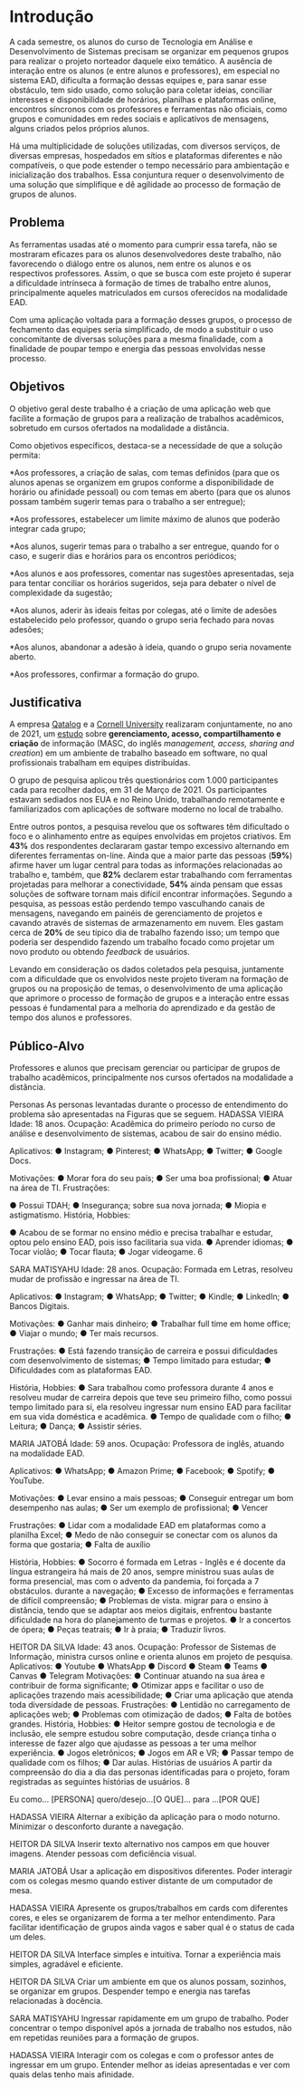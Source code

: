 # Introdução

A cada semestre, os alunos do curso de Tecnologia em Análise e Desenvolvimento de Sistemas precisam se organizar em pequenos grupos para realizar o projeto norteador daquele eixo temático. A ausência de interação entre os alunos (e entre alunos e professores), em especial no sistema EAD, dificulta a formação dessas equipes e, para sanar esse obstáculo, tem sido usado, como solução para coletar ideias, conciliar interesses e disponibilidade de horários, planilhas e plataformas online, encontros síncronos com os professores e ferramentas não oficiais, como grupos e comunidades em redes sociais e aplicativos de mensagens, alguns criados pelos próprios alunos.

Há uma multiplicidade de soluções utilizadas, com diversos serviços, de diversas empresas, hospedados em sítios e plataformas diferentes e não compatíveis, o que pode estender o tempo necessário para ambientação e inicialização dos trabalhos. Essa conjuntura requer o desenvolvimento de uma solução que simplifique e dê agilidade ao processo de formação de grupos de alunos.

## Problema

As ferramentas usadas até o momento para cumprir essa tarefa, não se mostraram eficazes para os alunos desenvolvedores deste trabalho, não favorecendo o diálogo entre os alunos, nem entre os alunos e os respectivos professores. Assim, o que se busca com este projeto é superar a dificuldade intrínseca à formação de times de trabalho entre alunos, principalmente aqueles matriculados em cursos oferecidos na modalidade EAD.

Com uma aplicação voltada para a formação desses grupos, o processo de fechamento das equipes seria simplificado, de modo a substituir o uso concomitante de diversas soluções para a mesma finalidade, com a finalidade de poupar tempo e energia das pessoas envolvidas nesse processo.

## Objetivos

O objetivo geral deste trabalho é a criação de uma aplicação web que facilite a formação de grupos para a realização de trabalhos acadêmicos, sobretudo em cursos ofertados na modalidade a distância.

Como objetivos específicos, destaca-se a necessidade de que a solução permita:

\*Aos professores, a criação de salas, com temas definidos (para que os alunos apenas se organizem em grupos conforme a disponibilidade de horário ou afinidade pessoal) ou com temas em aberto (para que os alunos possam também sugerir temas para o trabalho a ser entregue);

\*Aos professores, estabelecer um limite máximo de alunos que poderão integrar cada grupo;

\*Aos alunos, sugerir temas para o trabalho a ser entregue, quando for o caso, e sugerir dias e horários para os encontros periódicos;

\*Aos alunos e aos professores, comentar nas sugestões apresentadas, seja para tentar conciliar os horários sugeridos, seja para debater o nível de complexidade da sugestão;

\*Aos alunos, aderir às ideais feitas por colegas, até o limite de adesões estabelecido pelo professor, quando o grupo seria fechado para novas adesões;

\*Aos alunos, abandonar a adesão à ideia, quando o grupo seria novamente aberto.

\*Aos professores, confirmar a formação do grupo.

## Justificativa

A empresa [Qatalog](https://qatalog.com/) e a [Cornell University](https://www.cornell.edu/) realizaram conjuntamente, no ano de 2021, um [estudo](https://assets.qatalog.com/language.work/qatalog-2021-workgeist-report.pdf) sobre **gerenciamento, acesso, compartilhamento e criação** de informação (MASC, do inglês _management, access, sharing and creation_) em um ambiente de trabalho baseado em software, no qual profissionais trabalham em equipes distribuídas.

O grupo de pesquisa aplicou três questionários com 1.000 participantes cada para recolher dados, em 31 de Março de 2021. Os participantes estavam sediados nos EUA e no Reino Unido, trabalhando remotamente e familiarizados com aplicações de software moderno no local de trabalho.

Entre outros pontos, a pesquisa revelou que os softwares têm dificultado o foco e o alinhamento entre as equipes envolvidas em projetos criativos. Em **43%** dos respondentes declararam gastar tempo excessivo alternando em diferentes ferramentas on-line. Ainda que a maior parte das pessoas (**59%**) afirme haver um lugar central para todas as informações relacionadas ao trabalho e, também, que **82%** declarem estar trabalhando com ferramentas projetadas para melhorar a conectividade, **54%** ainda pensam que essas soluções de software tornam mais difícil encontrar informações. Segundo a pesquisa, as pessoas estão perdendo tempo vasculhando canais de mensagens, navegando em painéis de gerenciamento de projetos e cavando através de sistemas de armazenamento em nuvem. Eles gastam cerca de **20%** de seu típico dia de trabalho fazendo isso; um tempo que poderia ser despendido fazendo um trabalho focado como projetar um novo produto ou obtendo _feedback_ de usuários.

Levando em consideração os dados coletados pela pesquisa, juntamente com a dificuldade que os envolvidos neste projeto tiveram na formação de grupos ou na proposição de temas, o desenvolvimento de uma aplicação que aprimore o processo de formação de grupos e a interação entre essas pessoas é fundamental para a melhoria do aprendizado e da gestão de tempo dos alunos e professores.

## Público-Alvo

Professores e alunos que precisam gerenciar ou participar de grupos de trabalho acadêmicos, principalmente nos cursos ofertados na modalidade a distância.





Personas
As personas levantadas durante o processo de entendimento do problema são
apresentadas na Figuras que se seguem.
HADASSA VIEIRA
Idade: 18 anos.
Ocupação: Acadêmica
do primeiro período no
curso de análise e
desenvolvimento de
sistemas, acabou de
sair do ensino médio.

Aplicativos:
● Instagram;
● Pinterest;
● WhatsApp;
● Twitter;
● Google Docs.

Motivações:
● Morar fora
do seu país;
● Ser uma boa
profissional;
● Atuar na
área de TI.
Frustrações:

● Possui TDAH;
● Insegurança;
sobre sua nova
jornada;
● Miopia e
astigmatismo.
História, Hobbies:

● Acabou de se formar no ensino
médio e precisa trabalhar e
estudar, optou pelo ensino EAD,
pois isso facilitaria sua vida.
● Aprender idiomas;
● Tocar violão;
● Tocar flauta;
● Jogar videogame.
6

SARA MATISYAHU
Idade: 28 anos.
Ocupação: Formada em
Letras, resolveu mudar de
profissão e ingressar na área
de TI.

Aplicativos:
● Instagram;
● WhatsApp;
● Twitter;
● Kindle;
● LinkedIn;
● Bancos Digitais.

Motivações:
● Ganhar mais
dinheiro;
● Trabalhar full
time em
home office;
● Viajar o
mundo;
● Ter mais
recursos.

Frustrações:
● Está fazendo
transição de carreira e
possui dificuldades
com desenvolvimento
de sistemas;
● Tempo limitado para
estudar;
● Dificuldades com as
plataformas EAD.

História, Hobbies:
● Sara trabalhou como
professora durante 4 anos e
resolveu mudar de carreira
depois que teve seu
primeiro filho, como possui
tempo limitado para si, ela
resolveu ingressar num
ensino EAD para facilitar em
sua vida doméstica e
acadêmica.
● Tempo de qualidade com o
filho;
● Leitura;
● Dança;
● Assistir séries.

MARIA JATOBÁ
Idade: 59 anos.
Ocupação: Professora de
inglês, atuando na
modalidade EAD.

Aplicativos:
● WhatsApp;
● Amazon Prime;
● Facebook;
● Spotify;
● YouTube.

Motivações:
● Levar ensino a
mais pessoas;
● Conseguir
entregar um bom
desempenho nas
aulas;
● Ser um exemplo
de profissional;
● Vencer

Frustrações:
● Lidar com a
modalidade EAD em
plataformas como a
planilha Excel;
● Medo de não
conseguir se conectar
com os alunos da
forma que gostaria;
● Falta de auxílio

História, Hobbies:
● Socorro é formada em
Letras - Inglês e é
docente da língua
estrangeira há mais de
20 anos, sempre
ministrou suas aulas de
forma presencial, mas
com o advento da
pandemia, foi forçada a
7
obstáculos. durante a navegação;
● Excesso de
informações e
ferramentas de difícil
compreensão;
● Problemas de vista.
migrar para o ensino à
distância, tendo que se
adaptar aos meios
digitais, enfrentou
bastante dificuldade na
hora do planejamento
de turmas e projetos.
● Ir a concertos de ópera;
● Peças teatrais;
● Ir à praia;
● Traduzir livros.

 HEITOR DA SILVA
Idade: 43 anos.
Ocupação: Professor de
Sistemas de Informação, ministra
cursos online e orienta alunos em
projeto de pesquisa.
Aplicativos:
● Youtube
● WhatsApp
● Discord
● Steam
● Teams
● Canvas
● Telegram
Motivações:
● Continuar
atuando na sua
área e contribuir
de forma
significante;
● Otimizar apps e
facilitar o uso de
aplicações
trazendo mais
acessibilidade;
● Criar uma
aplicação que
atenda toda
diversidade de
pessoas.
Frustrações:
● Lentidão no carregamento
de aplicações web;
● Problemas com otimização
de dados;
● Falta de botões grandes.
História, Hobbies:
● Heitor sempre gostou
de tecnologia e de
inclusão, ele sempre
estudou sobre
computação, desde
criança tinha o
interesse de fazer
algo que ajudasse as
pessoas a ter uma
melhor experiência.
● Jogos eletrônicos;
● Jogos em AR e VR;
● Passar tempo de
qualidade com os
filhos;
● Dar aulas.
Histórias de usuários
A partir da compreensão do dia a dia das personas identificadas para o projeto,
foram registradas as seguintes histórias de usuários.
8

Eu como... [PERSONA]
quero/desejo...[O QUE]… para ...[POR QUE]

HADASSA VIEIRA
Alternar a exibição da
aplicação para o modo
noturno.
Minimizar o
desconforto durante a
navegação.

HEITOR DA SILVA
Inserir texto alternativo
nos campos em que
houver imagens.
Atender pessoas com
deficiência visual.

 MARIA JATOBÁ
Usar a aplicação em
dispositivos diferentes.
Poder interagir com os
colegas mesmo
quando estiver
distante de um
computador de mesa.

HADASSA VIEIRA
Apresente os
grupos/trabalhos em
cards com diferentes
cores, e eles se
organizarem de forma
a ter melhor
entendimento.
Para facilitar
identificação de
grupos ainda vagos e
saber qual é o status
de cada um deles.

HEITOR DA SILVA
Interface simples e
intuitiva.
Tornar a experiência
mais simples,
agradável e eficiente.

HEITOR DA SILVA
Criar um ambiente em
que os alunos
possam, sozinhos, se
organizar em grupos.
Despender tempo e
energia nas tarefas
relacionadas à
docência.

SARA MATISYAHU
Ingressar rapidamente
em um grupo de
trabalho.
Poder concentrar o
tempo disponível após
a jornada de trabalho
nos estudos, não em
repetidas reuniões
para a formação de
grupos.

HADASSA VIEIRA
Interagir com os
colegas e com o
professor antes de
ingressar em um
grupo.
Entender melhor as
ideias apresentadas e
ver com quais delas
tenho mais afinidade. 
